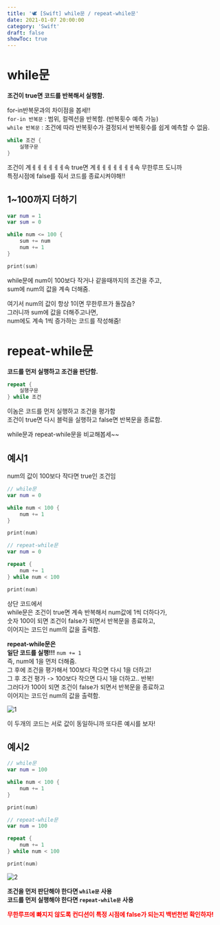 ```yaml
---
title: '🕊 [Swift] while문 / repeat-while문'
date: 2021-01-07 20:00:00
category: 'Swift'
draft: false
showToc: true
---
```


# while문

**조건이 true면 코드를 반복해서 실행함.**

for-in반복문과의 차이점을 봅세!!  
`for-in 반복문` : 범위, 컬렉션을 반복함. (반복횟수 예측 가능)  
`while 반복문` : 조건에 따라 반복횟수가 결정되서 반복횟수를 쉽게 예측할 수 없음.

```swift
while 조건 {
    실행구문
}
```

조건이 계ㅔㅔㅔㅔㅔㅔ속 true면 계ㅔㅔㅔㅔㅔㅔㅔ속 무한루프 도니까  
특정시점에 false를 줘서 코드를 종료시켜야해!!

## 1~100까지 더하기

```swift
var num = 1
var sum = 0

while num <= 100 {
    sum += num
    num += 1
}

print(sum)
```

while문에 num이 100보다 작거나 같을때까지의 조건을 주고,  
sum에 num의 값을 계속 더해줌.

여기서 num의 값이 항상 1이면 무한루프가 돌잖슴?  
그러니까 sum에 값을 더해주고나면,  
num에도 계속 1씩 증가하는 코드를 작성해줌!

# repeat-while문

**코드를 먼저 실행하고 조건을 판단함.**

```swift
repeat {
    실행구문
} while 조건
```

이놈은 코드를 먼저 실행하고 조건을 평가함  
조건이 true면 다시 블럭을 실행하고 false면 반복문을 종료함.

while문과 repeat-while문을 비교해봅세~~

## 예시1

num의 값이 100보다 작다면 true인 조건임

```swift
// while문
var num = 0

while num < 100 {
    num += 1
}

print(num)
```

```swift
// repeat-while문
var num = 0

repeat {
    num += 1
} while num < 100

print(num)
```

상단 코드에서  
while문은 조건이 true면 계속 반복해서 num값에 1씩 더하다가,  
숫자 100이 되면 조건이 false가 되면서 반복문을 종료하고,  
이어지는 코드인 num의 값을 출력함.

**repeat-while문은  
일단 코드를 실행!!!**
`num += 1`  
즉, num에 1을 먼저 더해줌.  
그 후에 조건을 평가해서 100보다 작으면 다시 1을 더하고!  
그 후 조건 평가 -> 100보다 작으면 다시 1을 더하고.. 반복!  
그러다가 100이 되면 조건이 false가 되면서 반복문을 종료하고  
이어지는 코드인 num의 값을 출력함.

![1](https://user-images.githubusercontent.com/55340876/110214833-c4d97f00-7ee9-11eb-84da-48ddf772c6f7.png)

이 두개의 코드는 서로 값이 동일하니까 또다른 예시를 보자!

## 예시2

```swift
// while문
var num = 100

while num < 100 {
    num += 1
}

print(num)
```

```swift
// repeat-while문
var num = 100

repeat {
    num += 1
} while num < 100

print(num)
```

![2](https://user-images.githubusercontent.com/55340876/110214831-c2772500-7ee9-11eb-87ba-8a99e5ea73e5.png)

**조건을 먼저 판단해야 한다면 `while문` 사용  
코드를 먼저 실행해야 한다면 `repeat-while문` 사용**

<span style="color: red;">**무한루프에 빠지지 않도록 컨디션이 특정 시점에 false가 되는지 백번천번 확인하자!**</span>
